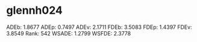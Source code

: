# glennh024

ADEb: 1.8677
ADEp: 0.7497
ADEv: 2.1711
FDEb: 3.5083
FDEp: 1.4397
FDEv: 3.8549
Rank: 542
WSADE: 1.2799
WSFDE: 2.3778